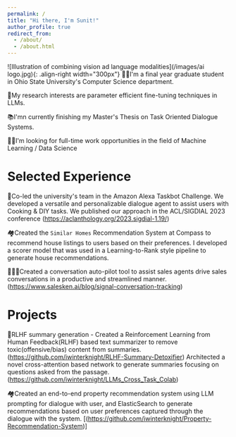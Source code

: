 ```yaml
---
permalink: /
title: "Hi there, I'm Sunit!"
author_profile: true
redirect_from: 
  - /about/
  - /about.html
---
```



![Illustration of combining vision ad language modalities](/images/ai logo.jpg){: .align-right width="300px"}
👨‍💻I'm a final year graduate student in Ohio State University's Computer Science department.

🔬My research interests are parameter efficient fine-tuning techniques in LLMs.

📚I'mn currently finishing my Master's Thesis on Task Oriented Dialogue Systems.

👨‍💼I'm looking for full-time work opportunities in the field of Machine Learning / Data Science

# Selected Experience
🤖Co-led the university's team in the Amazon Alexa Taskbot Challenge. We developed a versatile and personalizable dialogue agent to assist users with Cooking & DIY tasks. We published our approach in the ACL/SIGDIAL 2023 conference (https://aclanthology.org/2023.sigdial-1.19/)

🏘️Created the `Similar Homes` Recommendation System at Compass to recommend house listings to users based on their preferences. I developed a scorer model that was used in a Learning-to-Rank style pipeline to generate house recommendations.

🧑🏻‍💼Created a conversation auto-pilot tool to assist sales agents drive sales conversations in a productive and streamlined manner. (https://www.salesken.ai/blog/signal-conversation-tracking)

# Projects
🤖RLHF summary generation - Created a Reinforcement Learning from Human Feedback(RLHF) based text summarizer to remove toxic(offensive/bias) content from summaries. (https://github.com/iwinterknight/RLHF-Summary-Detoxifier)
Architected a novel cross-attention based network to generate summaries focusing on questions asked from the passage. (https://github.com/iwinterknight/LLMs_Cross_Task_Colab)

🏘️Created an end-to-end property recommendation system using LLM prompting for dialogue with user, and ElasticSearch to generate recommendations based on user preferences captured through the dialogue with the system. [(https://github.com/iwinterknight/Property-Recommendation-System)]




